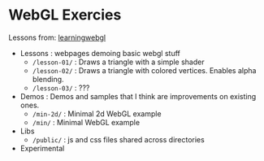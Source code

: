 # WebGL Exercies

Lessons from:
 [learningwebgl](http://learningwebgl.com/blog/?page_id=1217)

* Lessons : webpages demoing basic webgl stuff
  * `/lesson-01/` : Draws a triangle with a simple shader
  * `/lesson-02/` : Draws a triangle with colored vertices. Enables alpha blending.
  * `/lesson-03/` : ???
* Demos : Demos and samples that I think are improvements on existing ones.
  * `/min-2d/` : Minimal 2d WebGL example
  * `/min/` : Minimal WebGL example
* Libs
  * `/public/` : js and css files shared across directories
* Experimental
